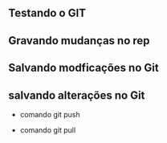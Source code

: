 ## Testando o GIT

## Gravando mudanças no rep


## Salvando modficações no Git

## salvando alterações no Git

* comando git push

* comando git pull

